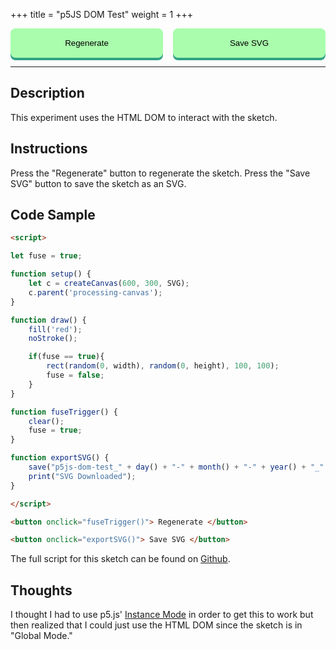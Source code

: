 +++
title = "p5JS DOM Test"
weight = 1
+++

<style>

#dom-gui {

    display: flex;
    justify-content: center;
    gap: 1rem;

}

button {

    padding: 1rem;
    cursor: pointer;

    background: #A9FDAC;

    border-radius: .5rem;

    outline: none;
    border: none;

    transition-duration: 0.2s;

    width: 100%;

    box-shadow: 0 4px #32A287;

}

button:hover {

    background: #DFFFC7;

}

button:active {

    background: #32A287;

    transform: translateY(4px);

}

</style>

<!-- Load the Library -->
<script type = "text/javascript" src = "../../scripts/libs/p5js/p5.min.js"></script>
<script type = "text/javascript" src = "../../scripts/libs/p5js/p5.svg.js"></script>

<!-- Load the Sketch -->
<script>

/*
 * Title:   Processing Sketch No. #
 * Author:  hamzberg
 * Version: 0.0
 * Date:    15 January 2024
 *
 * Notes:
 *   -
 */

let fuse = true;

function setup() {
    let c = createCanvas(600, 300, SVG);
    c.parent('processing-canvas');
}

function draw() {

    //clear();

    fill('red');
    noStroke();

    if(fuse == true){

        rect(random(0, width), random(0, height), 100, 100);

        fuse = false;

    }

}

function fuseTrigger() {

    clear();
    fuse = true;

}

function exportSVG() {

    save("p5js-dom-test_" + day() + "-" + month() + "-" + year() + "_" + millis() + ".svg");
    print("SVG Downloaded");

}

</script>

<!-- Insert the Sketch -->
<div id="processing-canvas"></div>

<div id="dom-gui">
    <button onclick="fuseTrigger()"> Regenerate </button>
    <button onclick="exportSVG()"> Save SVG </button>
</div>

<hr>

## Description

This experiment uses the HTML DOM to interact with the sketch.

## Instructions

Press the "Regenerate" button to regenerate the sketch. Press the "Save SVG" button to save the sketch as an SVG.

## Code Sample

```HTML
<script>

let fuse = true;

function setup() {
    let c = createCanvas(600, 300, SVG);
    c.parent('processing-canvas');
}

function draw() {
    fill('red');
    noStroke();

    if(fuse == true){
        rect(random(0, width), random(0, height), 100, 100);
        fuse = false;
    }
}

function fuseTrigger() {
    clear();
    fuse = true;
}

function exportSVG() {
    save("p5js-dom-test_" + day() + "-" + month() + "-" + year() + "_" + millis() + ".svg");
    print("SVG Downloaded");
}

</script>

<button onclick="fuseTrigger()"> Regenerate </button>

<button onclick="exportSVG()"> Save SVG </button>
```

The full script for this sketch can be found on [Github](https://github.com/hamzberg/cc-site).

## Thoughts

I thought I had to use p5.js' [Instance Mode](https://github.com/processing/p5.js/wiki/Global-and-instance-mode) in order to get this to work
but then realized that I could just use the HTML DOM since the sketch is in "Global Mode."
